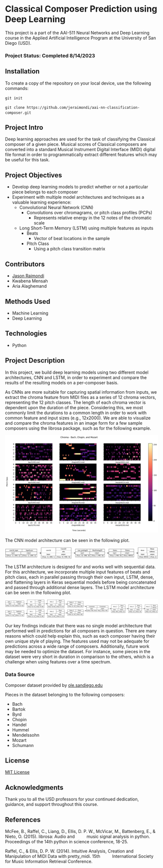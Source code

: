 # Classical Composer Prediction using Deep Learning

This project is a part of the AAI-511 Neural Networks and Deep Learning course in the Applied Artificial Intelligence 
Program at the University of San Diego (USD).

### <b>Project Status: Completed 8/14/2023</b>

## Installation

To create a copy of the repository on your local device, use the following commands:

`git init`

`git clone https://github.com/jeraimondi/aai-nn-classification-composer.git`

## Project Intro

Deep learning approaches are used for the task of classifying the Classical composer of a given piece. Musical scores 
of Classical composers are converted into a standard Musical Instrument Digital Interface (MIDI) digital file format in 
order to programmatically extract different features which may be useful for this task. 

## Project Objectives

* Develop deep learning models to predict whether or not a particular piece belongs to each composer
* Experiment with multiple model architectures and techniques as a valuable learning experience:
  * Convolutional Neural Network (CNN)
    * Convolutions over chromagrams, or pitch class profiles (PCPs)
      * Represents relative energy in the 12 notes of the chromatic scale
  * Long Short-Term Memory (LSTM) using multiple features as inputs
    * Beats
      * Vector of beat locations in the sample
    * Pitch Class
      * Using a pitch class transition matrix

## Contributors

* [Jason Raimondi](https://github.com/jeraimondi)
* Kwabena Mensah
* Aria Alaghemand

## Methods Used

* Machine Learning
* Deep Learning

## Technologies

* Python

## Project Description

In this project, we build deep learning models using two different model architectures, CNN and LSTM, in order to 
experiment and compare the results of the resulting models on a per-composer basis.

As CNNs are more suitable for capturing spatial information from inputs, we extract the chroma feature from MIDI files 
as a series of 12 chroma vectors, representing the 12 pitch classes. The length of each chroma vector is dependent upon 
the duration of the piece. Considering this, we most commonly limit the durations to a common length in order to work 
with common feature and input sizes (e.g., 12x2000). We are able to visualize and compare the chroma features in an 
image form for a few sample composers using the librosa package, such as for the following example.

<p align='center'>
<img src='data/images/chroma_example.png' alt='Chroma feature example image.' />
</p>

The CNN model architecture can be seen in the following plot.

<p align='center'>
<img src='data/images/cnn_architecture.png' alt='CNN model architecture image.' />
</p>

The LSTM architecture is designed for and works well with sequential data. For this architecture, we incorporate 
multiple input features of beats and pitch class, each in parallel passing through their own input, LSTM, dense, and 
flattening layers in Keras sequential models before being concatenated and passed through additional dense layers. The 
LSTM model architecture can be seen in the following plot.

<p align='center'>
<img src='data/images/lstm_architecture.png' alt='LSTM model architecture image.' />
</p>

Our key findings indicate that there was no single model architecture that performed well in predictions for all 
composers in question. There are many reasons which could help explain this, such as each composer having their own 
unique style of playing. The features used may not be adequate for predictions across a wide range of composers. 
Additionally, future work may be needed to optimize the dataset. For instance, some pieces in the dataset were very 
short in duration in comparison to the others, which is a challenge when using features over a time spectrum.

### Data Source

Composer dataset provided by [ole.sandiego.edu](https://ole.sandiego.edu/bbcswebdav/pid-3097352-dt-content-rid-46201906_1/xid-46201906_1)

Pieces in the dataset belonging to the following composers:
* Bach
* Bartok
* Byrd
* Chopin
* Handel
* Hummel
* Mendelssohn
* Mozart
* Schumann

## License

[MIT License](LICENSE)

## Acknowledgments
Thank you to all the USD professors for your continued dedication, guidance, and support throughout this course.

## References

McFee, B., Raffel, C., Liang, D., Ellis, D. P. W., McVicar, M., Battenberg, E., & Nieto, O. (2015). librosa: Audio and 
&nbsp;&nbsp;&nbsp;&nbsp;&nbsp;&nbsp;&nbsp;&nbsp;&nbsp;music signal analysis in python. Proceedings of the 14th python 
in science conference, 18-25.

Raffel, C., & Ellis, D. P. W. (2014). Intuitive Analysis, Creation and Manipulation of MIDI Data with pretty_midi. 15th 
&nbsp;&nbsp;&nbsp;&nbsp;&nbsp;&nbsp;&nbsp;&nbsp;&nbsp;International Society for Music Information Retrieval Conference.
